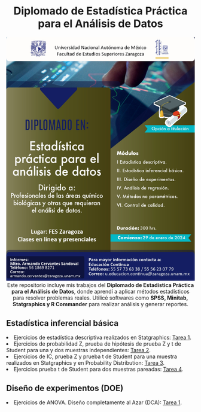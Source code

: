 <div align="center">
<h1 align="center">Diplomado de Estadística Práctica para el Análisis de Datos</h1>
</div>

<center><img src="https://github.com/IsaiPB/Diplomado_Estadistica/blob/main/10_Diplomado_Estadistica_practica_page-0001.jpg"></center>

<div align="center">Este repositorio incluye mis trabajos del <strong>Diplomado de Estadística Práctica para el Análisis de Datos</strong>, donde aprendí a aplicar métodos estadísticos para resolver problemas reales.
Utilicé softwares como <strong>SPSS, Minitab, Statgraphics y R Commander</strong> para realizar análisis y generar reportes.</div>

## Estadística inferencial básica
<li>
Ejercicios de estadística descriptiva realizados en Statgraphics: <a href="https://drive.google.com/file/d/1F0rPhxqwTEkfIftmDvkaTM9AylRpQa9E/view?usp=drive_link">Tarea 1</a>.
</li>
<li>
Ejercicios de probabilidad Z, prueba de hipótesis de prueba Z y t de Student para una y dos muestras independientes: <a href="https://drive.google.com/file/d/1GSFtCNIKCjQGVlJ30PHOkJyaBQ2bqLU_/view?usp=drive_link">Tarea 2</a>.
</li>
<li>
Ejercicios de IC, prueba Z y prueba t de Student para una muestra realizados en Statgraphics y en Probability Distribution: <a href="https://drive.google.com/file/d/1R8BVGCmAmXfcnibdbiTeXovLg9w70yLy/view?usp=drive_link">Tarea 3</a>.
</li>
<li>
Ejercicios prueba t de Student para dos muestras pareadas: <a href="https://drive.google.com/file/d/1VvK_MdtgAbJtRrobR6T-Gjh9HmBoPw-Z/view?usp=drive_link">Tarea 4</a>.
</li>

## Diseño de experimentos (DOE)
<li>
Ejercicios de ANOVA. Diseño completamente al Azar (DCA): <a href="https://drive.google.com/file/d/1XbwiUBD2fz8L3NrXtw_LguM-iqQkYYqx/view?usp=drive_link">Tarea 1</a>.
</li>

